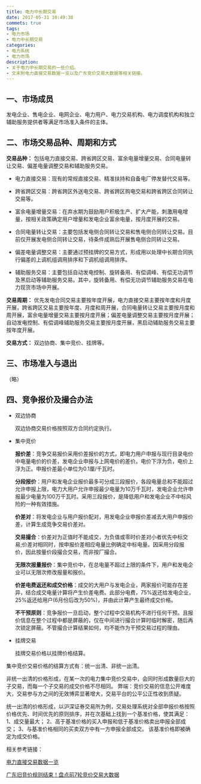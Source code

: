 ```yaml
---
title: 电力中长期交易
date: 2017-05-31 10:49:38
commets: true
tags:
- 电力市场
- 电力中长期交易
categories:
- 电力系统
- 电力市场
description:
- 关于电力中长期交易的一些介绍。
- 文末附电力直接交易数据一览以及广东竞价交易大数据等相关链接。
---
```

## 一、市场成员
发电企业、售电企业、电网企业、电力用户、电力交易机构、电力调度机构和独立辅助服务提供者等满足市场准入条件的主体。

## 二、市场交易品种、周期和方式
**交易品种：**
包括电力直接交易、跨省跨区交易、富余电量增量交易、合同电量转让交易、偏差电量调整交易和辅助服务交易。

* 电力直接交易：现有的常规直接交易、精准扶持和自备电厂停发替代交易等。

* 跨省跨区交易：跨省跨区外送电交易、跨省跨区购电交易和跨省跨区合同转让交易等。

* 富余电量增量交易：在弃水期为鼓励用户积极生产、扩大产能，刺激用电增量，按相关政策确定用户增量和发电企业富余电量，按月度开展的交易。

* 合同电量转让交易：主要包括发电侧合同转让交易和售电侧合同转让交易。目前仅开展发电侧合同转让交易，待条件成熟后开展售电侧合同转让交易。

* 偏差电量调整交易：主要通过预挂牌的交易方式，形成用以处理中长期合同执行偏差的上调机组调用排序和下调机组调用排序。

* 辅助服务交易：主要包括自动发电控制、旋转备用、有偿调峰、有偿无功调节及黑启动等辅助服务交易。其中，旋转备用、有偿无功调节辅助服务交易在电力现货市场中开展。

**交易周期：**
优先发电合同交易主要按年度开展，电力直接交易主要按年度和月度开展，跨省跨区交易主要按年度、月度和周开展，合同电量转让交易主要按月度和周开展，富余电量增量交易主要按月度开展；偏差电量调整交易主要按月度开展；自动发电控制、有偿调峰辅助服务交易主要按月度开展，黑启动辅助服务交易主要按年度开展。

**交易方式：**
双边协商、集中竞价、挂牌等。

## 三、市场准入与退出
（略）

## 四、竞争报价及撮合办法
* 双边协商

    双边协商交易价格按照双方合同约定执行。
* 集中竞价

    **报价差**：竞争交易报价采用价差报价的方式，即电力用户申报与现行目录电价中电量电价的价差，发电企业申报与上网电价的差价。电价下浮为负，电价上浮为正。申报价差最小单位为0.1厘/千瓦时。

    **分段报价**：用户和发电企业报价最多可分成三段报价，各段电量总和不能超过允许申报上限，电力大用户允许申报最少电量为10万千瓦时，发电企业允许申报最少电量为100万千瓦时。采用三段报价，是降低用户和发电企业不中标风险的一种有效措施。

    **价差对**：将发电企业与用户报价配对，用发电企业申报价差减去大用户申报价差，计算生成竞争交易价差对。

    **交易撮合**：价差对为正值时不能成交，为负值或零时价差对小者优先中标交易;价差对相同时，按申报价差相应电量比例确定中标电量。因采用分段报价，因此按量价段撮合交易，而非按厂撮合。

    **无限次报量报价**：集中竞价中，在总电量不超过上限的条件下，用户和发电企业可以无限次修改报量和报价。

    **价差电费返还和成交价格**：成交的大用户与发电企业，两家报价可能存在差异，结合成交电量计算将产生价差电费。此部分电费，75%返还给发电企业，25%返还给用户(6月份后改为50%)，并由此计算产生最终成交价格。

    **不干预原则**：竞争报价一旦启动，整个过程中交易机构不进行任何干预。且报价信息在整个过程中都是屏蔽的，仅在中间进行撮合计算时临时解密，随后再次锁定屏蔽。不管撮合计算结果如何，均不能作为干预交易过程的理由。

* 挂牌交易

    挂牌交易价格以挂牌价格结算。

集中竞价交易价格的结算方式有：统一出清、非统一出清。

非统一出清的价格形成，在某一次的电力集中竞价交易中，会同时形成数量巨大的子交易，而每一个子交易的成交价格不尽相同。
弊端：竞价交易的信息公开难度大，交易参与方之间的无效博弈显著增大，交易平台的公平公正性收到质疑。

统一出清的价格形成，以沪深证券交易所为例，交易处理系统对全部申报价格按照价格优先、时间优先的原则排序，并在次基础上找到一个基准价格，使其满足：
1、成交量最大；
2、高于基准价格的买入申报和低于基准价格卖出申报全部成交；
3、与基准价格相同的买卖双方中有一方申报全部成交。
该基准价格即被确定为成交价格。

相关参考链接：

[电力直接交易数据一览 ](https://mp.weixin.qq.com/s?__biz=MzA5NDc1NDQ5NQ==&mid=502069853&idx=4&sn=66efe0c7e61d123d980dc3309268e0fc&chksm=0851998d3f26109bde86039c6e21078844f6f28eef6dbbba308db8febad4cb46d875ba5592ad&mpshare=1&scene=1&srcid=0530GEPJOIgoGTM7nmEWeVnQ#rd)

[广东旧竞价规则结束！盘点前7轮竞价交易大数据](https://mp.weixin.qq.com/s?__biz=MjM5OTA3NTAzNg==&mid=2652376967&idx=1&sn=2a1761b85a75e88806a85ffac13da707&chksm=bd2da2348a5a2b2226d869b855712fc3364e814c595df9fe335892fd2f00f077601a433b676a&mpshare=1&scene=1&srcid=05313jRHAJjWsqQuDaXKnbsA#rd)